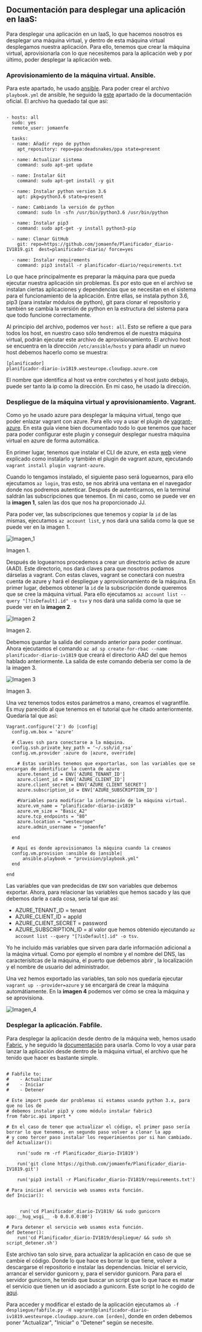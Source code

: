 ## Documentación para desplegar una aplicación en IaaS:

Para desplegar una aplicación en un IaaS, lo que hacemos nosotros es desplegar una máquina virtual, y dentro de esta máquina virtual desplegamos nuestra aplicación. Para ello, tenemos que crear la máquina virtual, aprovisionarla con lo que necesitemos para la aplicación web y por último, poder desplegar la aplicación web.

### Aprovisionamiento de la máquina virtual. Ansible.

Para este apartado, he usado [ansible](https://www.ansible.com/). Para poder crear el archivo `playbook.yml` de ansible, he seguido la [este](https://docs.ansible.com/ansible/latest/user_guide/intro_getting_started.html) apartado de la documentación oficial. El archivo ha quedado tal que así:

```

- hosts: all
  sudo: yes
  remote_user: jomaenfe

  tasks:
  - name: Añadir repo de python
    apt_repository: repo=ppa:deadsnakes/ppa state=present

  - name: Actualizar sistema
    command: sudo apt-get update

  - name: Instalar Git
    command: sudo apt-get install -y git
  
  - name: Instalar python version 3.6
    apt: pkg=python3.6 state=present
  
  - name: Cambiando la versión de python
    command: sudo ln -sfn /usr/bin/python3.6 /usr/bin/python

  - name: Instalar pip3
    command: sudo apt-get -y install python3-pip

  - name: Clonar GitHub
    git: repo=https://github.com/jomaenfe/Planificador_diario-IV1819.git  dest=planificador-diario/ force=yes

  - name: Instalar requirements
    command: pip3 install -r planificador-diario/requirements.txt

```

Lo que hace principalmente es preparar la máquina para que pueda ejecutar nuestra aplicación sin problemas. Es por esto que en el archivo se instalan ciertas aplicaciones y dependencias que se necesitan en el sistema para el funcionamiento de la aplicación. Entre ellas, se instala python 3.6, pip3 (para instalar módulos de python), git para clonar el repositorio y también se cambia la versión de python en la estructura del sistema para que todo funcione correctamente.

Al principio del archivo, podemos ver `host: all`. Esto se refiere a que para todos los host, en nuestro caso sólo tendremos el de nuestra máquina virtual, podrán ejecutar este archivo de aprovisionamiento. El archivo host se encuentra en la dirección `/etc/ansible/hosts` y para añadir un nuevo host debemos hacerlo como se muestra:

```
[planificador]
planificador-diario-iv1819.westeurope.cloudapp.azure.com
```

El nombre que identifica al host va entre corchetes y el host justo debajo, puede ser tanto la ip como la dirección. En mi caso, he usado la dirección.

### Despliegue de la máquina virtual y aprovisionamiento. Vagrant.

Como yo he usado azure para desplegar la máquina virtual, tengo que poder enlazar vagrant con azure. Para ello voy a usar el plugin de [vagrant-azure](https://github.com/Azure/vagrant-azure). En esta guía viene bien documentado todo lo que tenemos que hacer para poder configurar este plugin y conseguir desplegar nuestra máquina virtual en azure de forma automática.

En primer lugar, tenemos que instalar el CLI de azure, en esta [web](https://docs.microsoft.com/en-us/cli/azure/install-azure-cli?view=azure-cli-latest) viene explicado como instalarlo y también el plugin de vagrant azure, ejecutando `vagrant install plugin vagrant-azure`.

Cuando lo tengamos instalado, el siguiente paso será loguearnos, para ello ejecutamos `az login`, tras esto, se nos abrirá una ventana en el navegador donde nos podremos autenticar. Después de autenticarnos, en la terminal saldrán las subscripciones que tenemos. En mi caso, como se puede ver en la **imagen 1**, salen las dos que nos ha proporcionado JJ.

Para poder ver, las subscripciones que tenemos y copiar la `id` de las mismas, ejecutamos `az account list`, y nos dará una salida como la que se puede ver en la imagen 1.

![Imagen_1](https://github.com/jomaenfe/Planificador_diario-IV1819/blob/master/docs/img/azaccount.png?raw=true)

Imagen 1.

Después de loguearnos procedemos a crear un directorio activo de azure (AAD). Este directorio, nos dará claves para que nosotros podamos dárselas a vagrant. Con estas claves, vagrant se conectará con nuestra cuenta de azure y hará el despliegue y aprovisionamiento de la máquina. En primer lugar, debemos obtener la `id` de la subscripción donde queremos que se cree la máquina virtual. Para ello ejecutamos `az account list --query "[?isDefault].id" -o tsv` y nos dará una salida como la que se puede ver en la **imagen 2**.

![Imagen 2](https://github.com/jomaenfe/Planificador_diario-IV1819/blob/master/docs/img/azaccountid.png?raw=true)

Imagen 2.

Debemos guardar la salida del comando anterior para poder continuar. Ahora ejecutamos el comando `az ad sp create-for-rbac --name planificador-diario-iv1819` que creará el directorio AAD del que hemos hablado anteriormente. La salida de este comando debería ser como la de la imagen 3.

![Imagen 3](https://github.com/jomaenfe/Planificador_diario-IV1819/blob/master/docs/img/appsid.png?raw=true)

Imagen 3.

Una vez tenemos todos estos parámetros a mano, creamos el vagrantfile. Es muy parecido al que tenemos en el tutorial que he citado anteriormente. Quedaría tal que así:

```
Vagrant.configure('2') do |config|
  config.vm.box = 'azure'

  # Claves ssh para conectarse a la máquina.
  config.ssh.private_key_path = '~/.ssh/id_rsa'
  config.vm.provider :azure do |azure, override|

    # Estas varibles tenemos que exportarlas, son las variables que se encargan de identificar la cuenta de azure
    azure.tenant_id = ENV['AZURE_TENANT_ID']
    azure.client_id = ENV['AZURE_CLIENT_ID']
    azure.client_secret = ENV['AZURE_CLIENT_SECRET']
    azure.subscription_id = ENV['AZURE_SUBSCRIPTION_ID']

    #Variables para modificar la información de la máquina virtual.
    azure.vm_name = "planificador-diario-iv1819"
    azure.vm_size = "Basic_A2"
    azure.tcp_endpoints = "80"
    azure.location = "westeurope"
    azure.admin_username = "jomaenfe"

  end

  # Aquí es donde aprovisionamos la máquina cuando la creamos
  config.vm.provision :ansible do |ansible|
      ansible.playbook = "provision/playbook.yml"
  end

end
```

Las variables que van predecidas de `ENV` son variables que debemos exportar. Ahora, para relacionar las variables que hemos sacado y las que debemos darle a cada cosa, sería tal que así:
- AZURE_TENANT_ID = tenant
- AZURE_CLIENT_ID = appId
- AZURE_CLIENT_SECRET = password
- AZURE_SUBSCRIPTION_ID = al valor que hemos obtenido ejecutando `az account list --query "[?isDefault].id" -o tsv`.

Yo he incluido más variables que sirven para darle información adicional a la máqina virtual. Como por ejemplo el nombre y el nombre del DNS, las caracterísitcas de la máquina, el puerto que debemos abrir , la localización y el nombre de usuario del administrador.

Una vez hemos exportado las variables, tan solo nos quedaría ejecutar `vagrant up --provider=azure` y se encargará de crear la máquina automátiamente. En la **imagen 4** podemos ver cómo se crea la máquina y se aprovisiona.

![Imagen_4](https://github.com/jomaenfe/Planificador_diario-IV1819/blob/master/docs/img/aprovisionamientovagrant.png?raw=true)


### Desplegar la aplicación. Fabfile.

Para desplegar la aplicación desde dentro de la máquina web, hemos usado [Fabric](http://docs.fabfile.org/en/1.14/index.html), y he seguido la [documentación](http://docs.fabfile.org/en/1.14/tutorial.html) para usarla. Como lo voy a usar para lanzar la aplicación desde dentro de la máquina virtual, el archivo que he tenido que hacer es bastante simple.

```

# Fabfile to:
#    - Actualizar
#    - Iniciar
#    - Detener

# Este import puede dar problemas si estamos usando python 3.x, para que no los de
# debemos instalar pip3 y como módulo instalar fabric3
from fabric.api import *

# En el caso de tener que actualizar el código, el primer paso sería borrar lo que tenemos, en segundo paso volver a clonar la app
# y como tercer paso instalar los requerimientos por si han cambiado.
def Actualizar():

    run('sudo rm -rf Planificador_diario-IV1819')

    run('git clone https://github.com/jomaenfe/Planificador_diario-IV1819.git')  

    run('pip3 install -r Planificador_diario-IV1819/requirements.txt')

# Para iniciar el servicio web usamos esta función.
def Iniciar():

    
     run('cd Planificador_diario-IV1819/ && sudo gunicorn app:__hug_wsgi__ -b 0.0.0.0:80')

# Para detener el servicio web usamos esta función.
def Detener():
    run('cd Planificador_diario-IV1819/despliegue/ && sudo sh script_detener.sh')

```

Este archivo tan solo sirve, para actualizar la aplicación en caso de que se cambie el código. Donde lo que hace es borrar lo que tiene, volver a descargarse el repositorio e instalar las dependencias. Iniciar el servicio, arrancar el servidor gunicorn y, para el servidor gunicorn. Para para el servidor gunicorn, he tenido que buscar un script que lo que hace es matar el servicio que tienen un id asociado a gunicorn. Este script lo he cogido de [aqui](http://cheng.logdown.com/posts/2015/04/17/better-way-to-run).

Para acceder y modificar el estado de la aplicación ejecutamos `ab -f despliegue/fabfile.py -H vagrant@planificador-diario-iv1819.westeurope.cloudapp.azure.com [orden]`, donde en orden debemos poner "Actualizar", "Iniciar" o "Detener" según se necesite.

